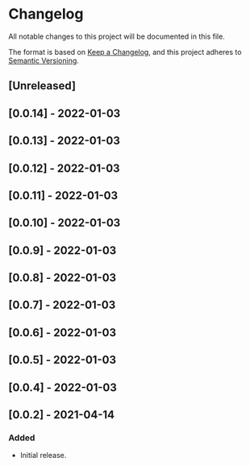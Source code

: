 # Changelog

All notable changes to this project will be documented in this file.

The format is based on [Keep a Changelog](https://keepachangelog.com/en/1.0.0/),
and this project adheres to [Semantic Versioning](https://semver.org/spec/v2.0.0.html).

## [Unreleased]

## [0.0.14] - 2022-01-03

## [0.0.13] - 2022-01-03

## [0.0.12] - 2022-01-03

## [0.0.11] - 2022-01-03

## [0.0.10] - 2022-01-03

## [0.0.9] - 2022-01-03

## [0.0.8] - 2022-01-03

## [0.0.7] - 2022-01-03

## [0.0.6] - 2022-01-03

## [0.0.5] - 2022-01-03

## [0.0.4] - 2022-01-03

## [0.0.2] - 2021-04-14

### Added
- Initial release.
